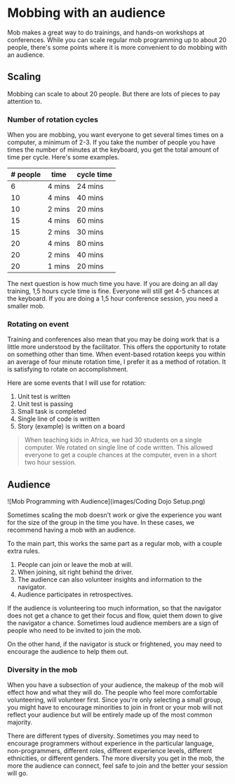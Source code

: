 # Mobbing with an audience

Mob makes a great way to do trainings, and hands-on workshops at conferences. While you can scale regular mob programming up to about 20 people, there's some points where it is more convenient to do mobbing with an audience.

## Scaling

Mobbing can scale to about 20 people. But there are lots of pieces to pay attention to.

### Number of rotation cycles

When you are mobbing, you want everyone to get several times times on a computer, a minimum of 2-3. If you take the number of people you have times the number of minutes at the keyboard, you get the total amount of time per cycle. Here's some examples.

| # people | time   | cycle time |
| -------- | ------ | ---------- |
| 6        | 4 mins | 24 mins    |
| 10       | 4 mins | 40 mins    |
| 10       | 2 mins | 20 mins    |
| 15       | 4 mins | 60 mins    |
| 15       | 2 mins | 30 mins    |
| 20       | 4 mins | 80 mins    |
| 20       | 2 mins | 40 mins    |
| 20       | 1 mins | 20 mins    |

The next question is how much time you have. If you are doing an all day training, 1,5 hours cycle time is fine. Everyone will still get 4-5 chances at the keyboard. If you are doing a 1,5 hour conference session, you need a smaller mob.

### Rotating on event

Training and conferences also mean that you may be doing work that is a little more understood by the facilitator. This offers the opportunity to rotate on something other than time. When event-based rotation keeps you within an average of four minute rotation time, I prefer it as a method of rotation. It is satisfying to rotate on accomplishment.

Here are some events that I will use for rotation:

   1. Unit test is written
   2. Unit test is passing
   3. Small task is completed
   4. Single line of code is written
   5. Story (example) is written on a board

> When teaching kids in Africa, we had 30 students on a single computer. We rotated on single line of code written. This allowed everyone to get a couple chances at the computer, even in a short two hour session.

## Audience

![Mob Programming with Audience](images/Coding Dojo Setup.png)

Sometimes scaling the mob doesn't work or give the experience you want for the size of the group in the time you have. In these cases, we recommend having a mob with an audience.

To the main part, this works the same part as a regular mob, with a couple extra rules.

  1. People can join or leave the mob at will.
  2. When joining, sit right behind the driver.
  3. The audience can also volunteer insights and information to the navigator.
  4. Audience participates in retrospectives.

  If the audience is volunteering too much information, so that the navigator does not get a chance to get their focus and flow, quiet them down to give the navigator a chance. Sometimes loud audience members are a sign of people who need to be invited to join the mob.

  On the other hand, if the navigator is stuck or frightened, you may need to encourage the audience to help them out.

  ### Diversity in the mob

  When you have a subsection of your audience, the makeup of the mob will effect how and what they will do. The people who feel more comfortable volunteering, will volunteer first. Since you're only selecting a small group, you might have to encourage minorities to join in front or your mob will not reflect your audience but will be entirely made up of the most common majority.

  There are different types of diversity. Sometimes you may need to encourage programmers without experience in the particular language, non-programmers, different roles, different experience levels, different ethnicities, or different genders. The more diversity you get in the mob, the more the audience can connect, feel safe to join and the better your session will go.
